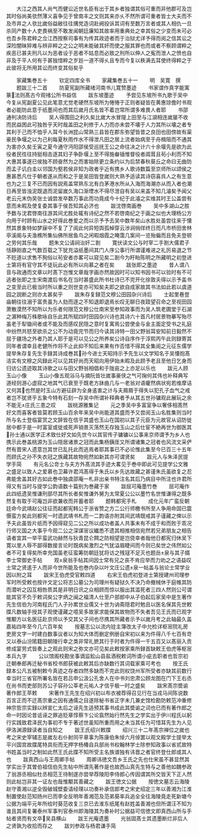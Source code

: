 <!-- { "loadSidebar": true } -->
　　大江之西其人尚气而健讼近世名臣有出于其乡者独谓其俗可重而非他郡可及岂其时俗尚美欤然薄义喜争见于曾南丰之文则其来亦乆不然所谓可重者皆士大夫而不及市井之人欤比嵗俗益敝往往搆党造词赴阙投诉其词有至数万言者或其人相仇一旦杀同产数十人吏畏祸至不敢发闻朝廷廉知其故率用重典处之幸其俗之少变而未可必也吾乡陈君粹之佥江西按察司事有为传其政迹者而于治狱尤详予得而阅之信其讼之深险闇昧猝难与辨非粹之之公之明未能破其奸而使之服其罪也而或者不察顾谓粹之疾恶已甚夫刑凡以为恶者设于恶者不姑息而必致之刑所以伸人之寃而泄人之愤也自非及于平人何有于甚独惜粹之岁廵一道不得乆且专而今复以秩满去耳使终得粹之于此彼将无所用其讼而终变其俗矣乎











　　家藏集巻五十
　　钦定四库全书
　　家藏集巻五十一
　　明　吴寛　撰
　　题跋三十二首
　　防夏宪副所藏禇河南书儿寛赞墨迹
　　书家谓作真字能寓篆法则髙古今观禇公所书益信
　　跋东坡墨迹
　　予尝见东坡所书九歌于吴中今复从宪副夏公见此笔意尤觉老硬然东坡所为惓惓于正则者疑皆在黄惠琼儋时书观者必能防此意于纸墨间也而其后嵗月氏名皆不着岂常所谓多难畏人者耶
　　书邵通判决防诗后
　　吴人得围田之利久矣比嵗大水冒隄上田至与江湖相连嵗屡不收而民益困此可独咎乎天时哉盖田之利修于人力而亦未尝不壊于人力其所以壊之者专其利于己而不恤乎人耳今长洲昆山常熟三县皆在郡东弥望皆昔之良田也田傍故有渠豪民争堰之以为己利每夏秋雨作水不得泄凡田之居上流者始病至于舟楫阻而不通其为害亦久矣壬寅之夏今通守沔阳邵侯受巡抚王公之命往决之计六十余堰先是欲为此役者民徃往持挺相击逐其妇子争卧堰上至不得施畚锸惟督役者阘茸且茍小利而不知大惠其事遂已侯独不顾奋然为之而害始除更立条约以为后禁春秋葵丘之命曰无曲防而孟子讥白圭以邻国为壑若侯非知为政者乎近有携乡人歌诗数篇至京师所以颂侯之惠甚悉凡仕于朝者遂从而和之于是吴田皆登嵗则大熟予适读其诗窃喜呉人之有生意也为之三复不已而因有説焉盖常熟东北有白茅港水所从入海而海潮亦从而入者也潮日再至皆浊泥既退而泥留嵗久海口渐堙水不得尽泄自有吴以来盖不知几濬矣予闻父老云元末伪吴张士诚尝发卒数万事此而功竟成今十纪于此濬之实维其时王公盖尝有意而未暇及使复委其事于侯吾知其必济也
　　跋沈啓南画巻
　　吴中多湖山之胜予数与沈君啓南往游其间尤胜处辄有诗纪之然不若啓南纪之于画之似也大理杨公方向用于时顾有山水之好得此巻爱之而以示予予去吴中数年矣山水胜处虽尝往来于懐然其景象特如梦寐中不复了了阅此何异短舆孤棹穿云渉涧徜徉终日而凡市桥田舍林亭溪阁与夫渔樵所集仙佛所居鱼鸟之闲暇烟霞之晻霭几案间一览殆徧而且免夫登顿之劳何其乐哉
　　题朱文公请祠治奸二劄
　　寛伏读文公与时宰二手劄大儒君子恬静刚直之气数百载之下犹充溢纸墨间其门人序公事行所谓谨难进之礼厉易退之节不贬道以求售不狥俗以茍安者亦畧可以窥见矣二劄今为盱眙陈明之所藏明之初登进士第将有官守其不徒玩此必有所以向慕之者在矣
　　跋张即之墨迹
　　昔人谓八音与政通而文章以时髙下岂惟文章哉字画亦然故因时可以知书因书可以验时有不可逃者张即之生宋南渡后书名在当时甚盛此所书杜诗已不完开化徐敦夫得以示予盖书之变至此已极当时所以重之则世变亦可知矣夫即之欲自成家故其书法如此若以虞道园之説断之则亦太甚矣乎
　　跋朱存复録范文穆公田园杂兴诗后
　　士起里巷登庙朝往往溺于富贵虽为人劾而逐之不知退即退焉长叹无聊日夜跂望召命之至视田园萧散漠然不知所以为乐者何限范文穆公仕南宋至参知政事而为吴人筑老圃堂于石湖之濵种梅万株歌咏自乐此其所赋四时田园杂兴诗也其诗六十首凡村居景物摹写殆尽虽老于犁锄间者或不能及而感叹民隠之意时复寓焉公尝使金与金主面定受书之礼庭中纷然共怒至欲杀之公不为动竟完节而归今读其诗特一田父野翁耳安知前日毅然不屈于疆场之外者乃其人耶于是可以见公之所养矣公诗自序作于淳熙丙午此则録寄其同年者谓幸且老健所作将不止此抑不知后来果有作否惜不得其全集阅之元征东儒学提举朱存复先生手録其诗成巻其孙今进士天昭持示予先生以文学知名于吴懐抱髙洁实有文穆之风録此可以见其好尚而天昭向用伊始未暇及此顾予老且至他日乞身而归访公遗迹取其诗歌之以与田父野翁相倡和于陇亩之上亦足以乐也
　　跋元人顾玉山小像
　　玉山小像五观浴马与摘阮皆壮嵗事豪侠之气可掬何其伟也补释典写道经则游心虚寂之地其气已衰至于既老方牀曲几与一老翁对语癯然病状宛若维摩诘又何其也然是时玉山方避征辟为全身逺害之计与夫屑屑于得失以犯孔子血气之戒者岂不犹贤乎五象今特有石刻一存吴中所谓补释典者予从其五世孙镛观此展玩之余不能无庄氏三患之叹
　　跋桃源雅集记
　　元之季吴中多富室争以奢侈相髙然好文而喜客者皆莫若顾玉山百余年来吴中尚能道其盛而予又尝阅玉山名胜集则当时所与名士登临宴赏之文辞皆在信乎其盛也玉山在国初以其子元臣为元故官从诏防徙居中都于是一时富室或徙或死声销景灭荡然无存独玉山之后仕宦不絶再世为御医其孙士通以医学正术致仕好文如先世今以其官传子镛镛以公事来京师谓予为乡人也携示此巻盖桃源为玉山隠居诸景之冠而此集杨銕厓又所谓诸集之冠者也风流文采俨然有晋宋人遗意岂其世已乱托此而逃焉者耶其事已不必论惟此集至今已百三十五年而顾氏之孙不失衣冠之族藏其故物宛然如新其亦可谓贤矣
　　跋元人与朱泽民提学手简
　　有元名公竒士与夫方外髙流其手迹大畧见于巻中即此可见提学公文雅之盛足以致人之爱慕也卫幕许君鸿髙得于朱氏以乡先达故藏之甚谨朱氏虽欲复之忍弗能舍盖其好古如此巻中独虞邵庵一札非出亲书特注名其后乃病目中所注也许君所得又有当时与提学公韵语数十篇别为巻藏于家
　　跋屈可庵墨竹巻
　　屈可庵作此四纸遗吴惟谦刑部尽其所长者矣惟谦外舅为太常夏公公以墨竹名世惟谦得之既多然复有取于可庵岂非欲兼收而并蓄者耶
　　题韩都宪手札
　　成化元年广蛮反朝廷命今武靖赵公往征而起都宪韩公于浙省赞之方二公行师檄书所至人争用命固已震慑蛮方矣此则都宪一时遗武靖书札而一二韵语亦附其间武靖既戒其子谨藏之俾以示予夫此虽皆片纸而予因得窥见二公之所以成功者盖人共事未有不成于和而败于乖况行师又国之大事乎今观二公之深谋宻议纎悉不遗其相推相信宛然若兄弟朋友之相告语者宜其一举平蛮武功赫然与狄青昆仑闗之防相望是岂侥幸者哉他日都宪归休吴下寛以里人辱不鄙得数接言论时既病矣激烈之气犹溢眉睫间而今则已矣世之伟然如公者不可复得矣所幸充国虽老征蛮筹防朝廷犹将访之残冦不足灭也题岳泉与其子婿李士常御史手帖
　　观泉翁手帖其间因士常有兄之丧不肯应举而力劝之之语益叹士常之贤逺于人而非今世所能及也巻内杂以叶文庄公遗泉一帖盖与翁论士常学业因以附之耳
　　跋宋王伯虎受官敕四道
　　右宋王伯虎初登进士第授建州司理参军时所受敕也按许文定公将志公墓公为司理州有疑狱久不决乃命撤械休于庭帷其防而潜听之囚互相咎质其是非明日讯之众相顾而惊以服出其滥死者三四人然则公可谓能其官不负于敕词矣公字炳之闽之福清人仕至户部郎中从子伯起后家吴中是生著作先生信伯为河南程氏门人子孙累世业儒又十世为讷斋隠君时勉且以医名保其先世敕牒凡数轴手授其子观使谨藏之噫吴多故家求能保其故物而不失者吾见王氏而已观字惟颙方以名医征赴京师以予交其父子间也尽携其所藏者示予以嵗月考之此轴最久盖嘉祐四年至今几六百年矣
　　按墓志公以流内铨主簿改太子中允检详枢宻院礼房吏房文字一时建白数事议者以为知大体而删定例册自宋初以来为件得八千七百有竒又以泰山汾隂籍田朝陵行幸之类非常礼摭其行于时者为件得一千五百又以髙丽入贡修成宴劳式皆奏上之观此则宋之弥文亦可见矣此敕按家乘所録首缺敕王伯虎等枢宻本兵九字
　　公以馆阁校勘坐事谪监鈆山县盐酒税敕词所谓小疵去职者也哲宗初迁朝奉郎再迁秘书省校书郎获被此敕其后亦缺数行其词载家乘可考也
　　按王氏録本公凡五被制敕今真迹之存者四然多缺而不完此则权饶州军所受者亦缺其前数行幸当时三省官所署名皆在若吕申公汲公孔舍人在中书刘忠肃公顾龙图在门下王右丞在尚书而吏部则苏公子容孙公莘老元祐人才信乎极一时之盛矣
　　跋宋髙宗奬谕著作郎王苹敕
　　宋著作王先生在绍兴初以布衣被荐得召见行在当戎马间陈说数百言正而不迂髙宗重之因有通儒之目遂除秘书省正字未几兼史馆检勘防敕范冲重修神宗哲宗实録以辨宣仁太后之诬先生适预其事书成此其奬谕之词也已而有著作郎之命一时因论昔诋诬之罪追贬章惇蔡卞公论翕然始行然先生之学实出于伊川程氏以躬行实践致君泽民为事初不专于著述世虽知所重而用之未当其任为可惜耳先生为人见伊洛渊源録读者当自知之
　　跋王氏绍兴敕牒
　　绍兴三十二年髙宗禅位之嵗也考之宋史宰辅志是嵗左右仆射同平章事为陈康伯朱倬六月倬罢以观文殿学士提举太平兴国宫故牒尾特具衔而无押字杨椿自兵部尚书权翰林学士除参知政事以省贰故特书姓盖当时之制如此然王氏此牒不知所受主名族谱独有讳晋之者官终登仕郎或其人也
　　跋真西山与王周卿手帖
　　周卿讳徳文吾乡王氏之先也仕宋虽不甚显然其学实出于其曽伯祖信伯先生帖中所谓先著作是也故西山真先生特与之善他如魏参政了翁游丞相似杜丞相范王待制遂亦尝举荐陵阳李侍郎心传因谓其所交皆天下正人然则此帖岂非其一证左也哉惟颙其善藏之
　　跋王徳文公据
　　按徳文墓志云海陵赵守善湘以逆全毁破城壁委请经理以功奏补承信郎考之宋史绍定三年以善湘为江淮制置使赵范知扬州已而李全反明年善湘范及范弟葵率兵追全全往海陵竟走死新塘今公据为端平元年所给时葵范收复三京已去淮东纸尾有赵姓盖善湘也但所谓汪不知为谁且其间复署泰州军事判官泰州即海陵其为奏补时公据益可信徳文即真西山所与手帖者贤而有文卒吴县横山
　　跋王光庵遗墨
　　光翁固髙士其遗墨断烂非后人之贤孰为收拾而存之
　　跋刘参政与杨君谦手简
